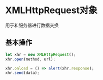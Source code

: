 # XMLHttpRequest对象

用于和服务器进行数据交换

## 基本操作

```javascript
let xhr = new XMLHttpRequest();
xhr.open(method, url);

xhr.onload = () => alert(xhr.response);
xhr.send(data);
```

